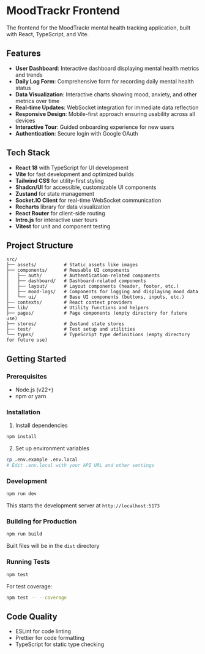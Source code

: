# MoodTrackr Frontend

The frontend for the MoodTrackr mental health tracking application, built with React, TypeScript, and Vite.

## Features

- **User Dashboard**: Interactive dashboard displaying mental health metrics and trends
- **Daily Log Form**: Comprehensive form for recording daily mental health status
- **Data Visualization**: Interactive charts showing mood, anxiety, and other metrics over time
- **Real-time Updates**: WebSocket integration for immediate data reflection
- **Responsive Design**: Mobile-first approach ensuring usability across all devices
- **Interactive Tour**: Guided onboarding experience for new users
- **Authentication**: Secure login with Google OAuth

## Tech Stack

- **React 18** with TypeScript for UI development
- **Vite** for fast development and optimized builds
- **Tailwind CSS** for utility-first styling
- **Shadcn/UI** for accessible, customizable UI components
- **Zustand** for state management
- **Socket.IO Client** for real-time WebSocket communication
- **Recharts** library for data visualization
- **React Router** for client-side routing
- **Intro.js** for interactive user tours
- **Vitest** for unit and component testing

## Project Structure

```
src/
├── assets/          # Static assets like images
├── components/      # Reusable UI components
│   ├── auth/        # Authentication-related components
│   ├── dashboard/   # Dashboard-related components
│   ├── layout/      # Layout components (header, footer, etc.)
│   ├── mood-logs/   # Components for logging and displaying mood data
│   └── ui/          # Base UI components (buttons, inputs, etc.)
├── contexts/        # React context providers
├── lib/             # Utility functions and helpers
├── pages/           # Page components (empty directory for future use)
├── stores/          # Zustand state stores
├── test/            # Test setup and utilities
└── types/           # TypeScript type definitions (empty directory for future use)
```

## Getting Started

### Prerequisites

- Node.js (v22+)
- npm or yarn

### Installation

1. Install dependencies

```bash
npm install
```

2. Set up environment variables

```bash
cp .env.example .env.local
# Edit .env.local with your API URL and other settings
```

### Development

```bash
npm run dev
```

This starts the development server at `http://localhost:5173`

### Building for Production

```bash
npm run build
```

Built files will be in the `dist` directory

### Running Tests

```bash
npm test
```

For test coverage:

```bash
npm test -- --coverage
```

## Code Quality

- ESLint for code linting
- Prettier for code formatting
- TypeScript for static type checking
